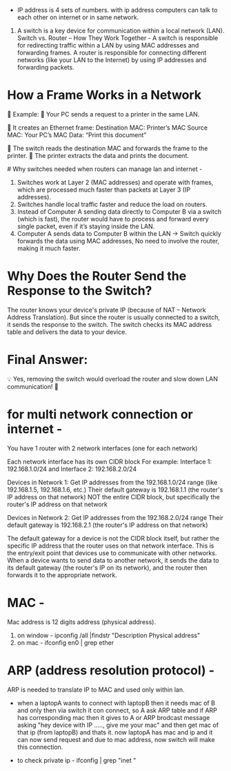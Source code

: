 - IP address is 4 sets of numbers. with ip address computers can talk to each other on internet or in same network.
1. A switch is a key device for communication within a local network (LAN).
Switch vs. Router – How They Work Together - 
A switch is responsible for redirecting traffic within a LAN by using MAC addresses and forwarding frames.
A router is responsible for connecting different networks (like your LAN to the Internet) by using IP addresses and forwarding packets.

# How a Frame Works in a Network
📌 Example:
🔹 Your PC sends a request to a printer in the same LAN.

🔹 It creates an Ethernet frame:
Destination MAC: Printer’s MAC 
Source MAC: Your PC’s MAC
Data: “Print this document”

🔹 The switch reads the destination MAC and forwards the frame to the printer.
🔹 The printer extracts the data and prints the document.

# Why switches needed when routers can manage lan and internet - 
1. Switches work at Layer 2 (MAC addresses) and operate with frames, which are processed much faster than packets at Layer 3 (IP addresses).
2. Switches handle local traffic faster and reduce the load on routers.
3. Instead of Computer A sending data directly to Computer B via a switch (which is fast), the router would have to process and forward every single packet, even if it’s staying inside the LAN.
4. Computer A sends data to Computer B within the LAN → Switch quickly forwards the data using MAC addresses, No need to involve the router, making it much faster.

# Why Does the Router Send the Response to the Switch?
The router knows your device's private IP (because of NAT – Network Address Translation).
But since the router is usually connected to a switch, it sends the response to the switch.
The switch checks its MAC address table and delivers the data to your device.

# Final Answer:
💡 Yes, removing the switch would overload the router and slow down LAN communication! 🚀

# for multi network connection or internet - 
You have 1 router with 2 network interfaces (one for each network)

Each network interface has its own CIDR block
For example: Interface 1: 192.168.1.0/24 and Interface 2: 192.168.2.0/24

Devices in Network 1:
Get IP addresses from the 192.168.1.0/24 range (like 192.168.1.5, 192.168.1.6, etc.)
Their default gateway is 192.168.1.1 (the router's IP address on that network)
NOT the entire CIDR block, but specifically the router's IP address on that network

Devices in Network 2:
Get IP addresses from the 192.168.2.0/24 range
Their default gateway is 192.168.2.1 (the router's IP address on that network)

The default gateway for a device is not the CIDR block itself, but rather the specific IP address that the router uses on that network interface. This is the entry/exit point that devices use to communicate with other networks.
When a device wants to send data to another network, it sends the data to its default gateway (the router's IP on its network), and the router then forwards it to the appropriate network.

# MAC -  
Mac address is 12 digits address (physical address).
1. on window - ipconfig /all |findstr "Description Physical address"
2. on mac - ifconfig en0 | grep ether

# ARP (address resolution protocol) - 
ARP is needed to translate IP to MAC and used only within lan.
- when a laptopA wants to connect with laptopB then it needs mac of B and only then via switch it con connect, so A ask ARP table and if ARP has corresponding mac then it gives to A or ARP brodcast message asking "hey device with IP ....., give me your mac" and then get mac of that ip (from laptopB) and thats it.
now laptopA has mac and ip and it can now send request and due to mac address, now switch will make this connection.

- to check private ip - ifconfig | grep "inet "